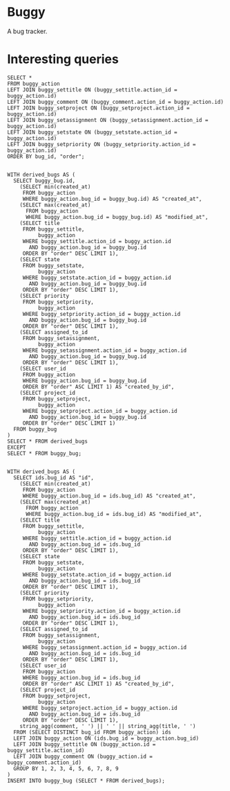 # Buggy

A bug tracker.

# Interesting queries

    SELECT *
    FROM buggy_action
    LEFT JOIN buggy_settitle ON (buggy_settitle.action_id = buggy_action.id)
    LEFT JOIN buggy_comment ON (buggy_comment.action_id = buggy_action.id)
    LEFT JOIN buggy_setproject ON (buggy_setproject.action_id = buggy_action.id)
    LEFT JOIN buggy_setassignment ON (buggy_setassignment.action_id = buggy_action.id)
    LEFT JOIN buggy_setstate ON (buggy_setstate.action_id = buggy_action.id)
    LEFT JOIN buggy_setpriority ON (buggy_setpriority.action_id = buggy_action.id)
    ORDER BY bug_id, "order";


    WITH derived_bugs AS (
      SELECT buggy_bug.id,
        (SELECT min(created_at)
         FROM buggy_action
         WHERE buggy_action.bug_id = buggy_bug.id) AS "created_at",
        (SELECT max(created_at)
          FROM buggy_action
          WHERE buggy_action.bug_id = buggy_bug.id) AS "modified_at",
        (SELECT title
         FROM buggy_settitle,
              buggy_action
         WHERE buggy_settitle.action_id = buggy_action.id
           AND buggy_action.bug_id = buggy_bug.id
         ORDER BY "order" DESC LIMIT 1),
        (SELECT state
         FROM buggy_setstate,
              buggy_action
         WHERE buggy_setstate.action_id = buggy_action.id
           AND buggy_action.bug_id = buggy_bug.id
         ORDER BY "order" DESC LIMIT 1),
        (SELECT priority
         FROM buggy_setpriority,
              buggy_action
         WHERE buggy_setpriority.action_id = buggy_action.id
           AND buggy_action.bug_id = buggy_bug.id
         ORDER BY "order" DESC LIMIT 1),
        (SELECT assigned_to_id
         FROM buggy_setassignment,
              buggy_action
         WHERE buggy_setassignment.action_id = buggy_action.id
           AND buggy_action.bug_id = buggy_bug.id
         ORDER BY "order" DESC LIMIT 1),
        (SELECT user_id
         FROM buggy_action
         WHERE buggy_action.bug_id = buggy_bug.id
         ORDER BY "order" ASC LIMIT 1) AS "created_by_id",
        (SELECT project_id
         FROM buggy_setproject,
              buggy_action
         WHERE buggy_setproject.action_id = buggy_action.id
           AND buggy_action.bug_id = buggy_bug.id
         ORDER BY "order" DESC LIMIT 1)
      FROM buggy_bug
    )
    SELECT * FROM derived_bugs
    EXCEPT
    SELECT * FROM buggy_bug;


    WITH derived_bugs AS (
      SELECT ids.bug_id AS "id",
        (SELECT min(created_at)
         FROM buggy_action
         WHERE buggy_action.bug_id = ids.bug_id) AS "created_at",
        (SELECT max(created_at)
          FROM buggy_action
          WHERE buggy_action.bug_id = ids.bug_id) AS "modified_at",
        (SELECT title
         FROM buggy_settitle,
              buggy_action
         WHERE buggy_settitle.action_id = buggy_action.id
           AND buggy_action.bug_id = ids.bug_id
         ORDER BY "order" DESC LIMIT 1),
        (SELECT state
         FROM buggy_setstate,
              buggy_action
         WHERE buggy_setstate.action_id = buggy_action.id
           AND buggy_action.bug_id = ids.bug_id
         ORDER BY "order" DESC LIMIT 1),
        (SELECT priority
         FROM buggy_setpriority,
              buggy_action
         WHERE buggy_setpriority.action_id = buggy_action.id
           AND buggy_action.bug_id = ids.bug_id
         ORDER BY "order" DESC LIMIT 1),
        (SELECT assigned_to_id
         FROM buggy_setassignment,
              buggy_action
         WHERE buggy_setassignment.action_id = buggy_action.id
           AND buggy_action.bug_id = ids.bug_id
         ORDER BY "order" DESC LIMIT 1),
        (SELECT user_id
         FROM buggy_action
         WHERE buggy_action.bug_id = ids.bug_id
         ORDER BY "order" ASC LIMIT 1) AS "created_by_id",
        (SELECT project_id
         FROM buggy_setproject,
              buggy_action
         WHERE buggy_setproject.action_id = buggy_action.id
           AND buggy_action.bug_id = ids.bug_id
         ORDER BY "order" DESC LIMIT 1),
        string_agg(comment, ' ') || ' ' || string_agg(title, ' ')
      FROM (SELECT DISTINCT bug_id FROM buggy_action) ids
      LEFT JOIN buggy_action ON (ids.bug_id = buggy_action.bug_id)
      LEFT JOIN buggy_settitle ON (buggy_action.id = buggy_settitle.action_id)
      LEFT JOIN buggy_comment ON (buggy_action.id = buggy_comment.action_id)
      GROUP BY 1, 2, 3, 4, 5, 6, 7, 8, 9
    )
    INSERT INTO buggy_bug (SELECT * FROM derived_bugs);
